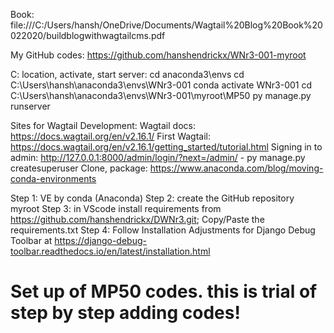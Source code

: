 Book: file:///C:/Users/hansh/OneDrive/Documents/Wagtail%20Blog%20Book%20022020/buildblogwithwagtailcms.pdf

My GitHub codes: https://github.com/hanshendrickx/WNr3-001-myroot 

C: location, activate, start server: 
cd anaconda3\envs
cd C:\Users\hansh\anaconda3\envs\WNr3-001
conda activate WNr3-001
cd C:\Users\hansh\anaconda3\envs\WNr3-001\myroot\MP50
py manage.py runserver

Sites for Wagtail Development:
Wagtail docs: https://docs.wagtail.org/en/v2.16.1/
First Wagtail: https://docs.wagtail.org/en/v2.16.1/getting_started/tutorial.html
Signing in to admin: http://127.0.0.1:8000/admin/login/?next=/admin/ - py manage.py createsuperuser
Clone, package: https://www.anaconda.com/blog/moving-conda-environments

Step 1: VE by conda (Anaconda)
Step 2: create the GitHub repository myroot
Step 3: in VScode install requirements from https://github.com/hanshendrickx/DWNr3.git; Copy/Paste the requirements.txt 
Step 4: Follow Installation Adjustments for Django Debug Toolbar at https://django-debug-toolbar.readthedocs.io/en/latest/installation.html 



# Set up of MP50 codes. this is trial of step by step adding codes!


